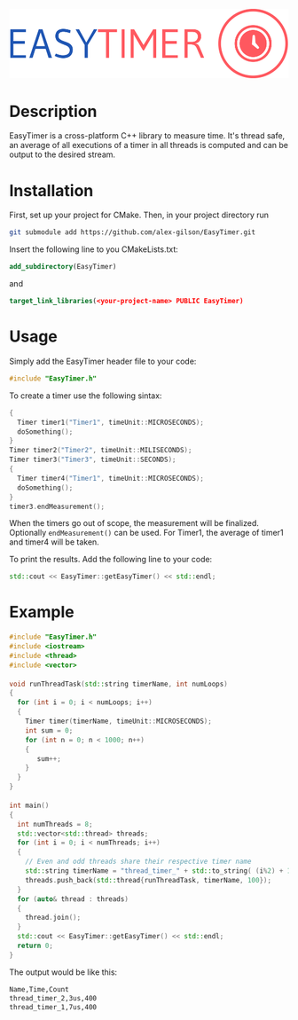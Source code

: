 ![Easy Timer logo](https://github.com/alex-gilson/EasyTimer/blob/main/easy_timer_logo.png)

# Description

EasyTimer is a cross-platform C++ library to measure time. It's thread safe, an average of all executions of a timer in all threads is computed and can be output to the desired stream.

# Installation

First, set up your project for CMake. Then, in your project directory run

```bash
git submodule add https://github.com/alex-gilson/EasyTimer.git
```

Insert the following line to you CMakeLists.txt:

```cmake
add_subdirectory(EasyTimer)
```

and

```cmake
target_link_libraries(<your-project-name> PUBLIC EasyTimer)
```

# Usage

Simply add the EasyTimer header file to your code:

```C++
#include "EasyTimer.h"
```

To create a timer use the following sintax:

```C++
{
  Timer timer1("Timer1", timeUnit::MICROSECONDS);
  doSomething();
}
Timer timer2("Timer2", timeUnit::MILISECONDS);
Timer timer3("Timer3", timeUnit::SECONDS);
{
  Timer timer4("Timer1", timeUnit::MICROSECONDS);
  doSomething();
}
timer3.endMeasurement();
```

When the timers go out of scope, the measurement will be finalized. Optionally ```endMeasurement()``` can be used. For Timer1, the average of timer1 and timer4 will be taken.

To print the results. Add the following line to your code:

```C++
std::cout << EasyTimer::getEasyTimer() << std::endl;
```

# Example

```C++
#include "EasyTimer.h"
#include <iostream>
#include <thread>
#include <vector>

void runThreadTask(std::string timerName, int numLoops)
{
  for (int i = 0; i < numLoops; i++)
  {
    Timer timer(timerName, timeUnit::MICROSECONDS);
    int sum = 0;
    for (int n = 0; n < 1000; n++)
    {
       sum++;
    }
  }
}

int main()
{
  int numThreads = 8;
  std::vector<std::thread> threads;
  for (int i = 0; i < numThreads; i++)
  {
    // Even and odd threads share their respective timer name
    std::string timerName = "thread_timer_" + std::to_string( (i%2) + 1 );
    threads.push_back(std::thread{runThreadTask, timerName, 100});
  }
  for (auto& thread : threads)
  {
    thread.join();
  }
  std::cout << EasyTimer::getEasyTimer() << std::endl;
  return 0;
}
```

The output would be like this:

```
Name,Time,Count
thread_timer_2,3us,400
thread_timer_1,7us,400
```
